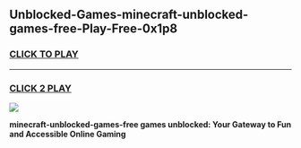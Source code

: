 
## Unblocked-Games-minecraft-unblocked-games-free-Play-Free-0x1p8
<h3>
<a href="https://premium76.site?title=minecraft-unblocked-games-free&ref=18A">CLICK TO PLAY</a></h3>
<hr>

<h3>
<a href="https://premium76.site?title=minecraft-unblocked-games-free&ref=18A">CLICK 2 PLAY</a>
  
</h3>

<a href="https://premium76.site?title=minecraft-unblocked-games-free&ref=18A"><img src="https://clearcache.store/games.png"></a>


**minecraft-unblocked-games-free games unblocked: Your Gateway to Fun and Accessible Online Gaming**
